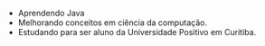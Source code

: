 - Aprendendo Java
- Melhorando conceitos em ciência da computação.
- Estudando para ser aluno da Universidade Positivo em Curitiba.
